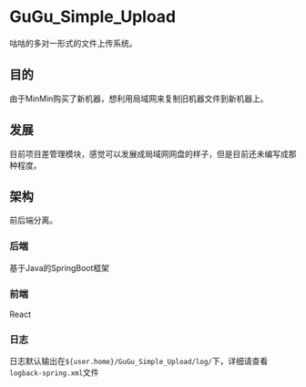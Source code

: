 # GuGu_Simple_Upload

咕咕的多对一形式的文件上传系统。

## 目的

由于MinMin购买了新机器，想利用局域网来复制旧机器文件到新机器上。

## 发展

目前项目差管理模块，感觉可以发展成局域网网盘的样子，但是目前还未编写成那种程度。

## 架构

前后端分离。

### 后端

基于Java的SpringBoot框架

### 前端

React

### 日志
日志默认输出在`${user.home}/GuGu_Simple_Upload/log/`下，详细请查看`logback-spring.xml`文件
